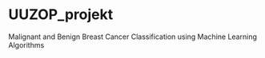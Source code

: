 # UUZOP_projekt
Malignant and Benign Breast Cancer Classification using Machine Learning Algorithms
